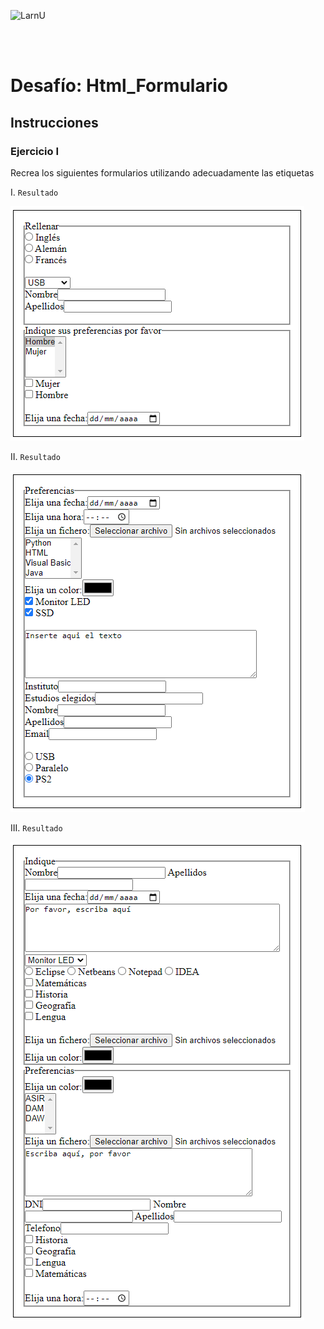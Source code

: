 ![LarnU](../_src/assets/00-PrimerosPasos/logo_LarnU.png)

<br>
<br>

# Desafío: Html_Formulario

## Instrucciones

### Ejercicio I

Recrea los siguientes formularios utilizando adecuadamente las etiquetas

I. `Resultado`

![alt text](../_src/assets/03-Html/ejercicio1.PNG)

II. `Resultado`

![alt text](../_src/assets/03-Html/ejercicio2.PNG)

III. `Resultado`

![alt text](../_src/assets/03-Html/ejercicio3.PNG)